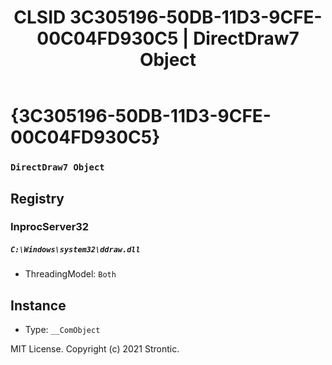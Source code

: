﻿---
title: "CLSID 3C305196-50DB-11D3-9CFE-00C04FD930C5 | DirectDraw7 Object"
excerpt: What is COM-Object CLSID 3C305196-50DB-11D3-9CFE-00C04FD930C5?
---

# {3C305196-50DB-11D3-9CFE-00C04FD930C5}

### `DirectDraw7 Object`

## Registry


### InprocServer32

##### `C:\Windows\system32\ddraw.dll`
* ThreadingModel: `Both`

## Instance

* Type: `__ComObject`

MIT License. Copyright (c) 2021 Strontic.


